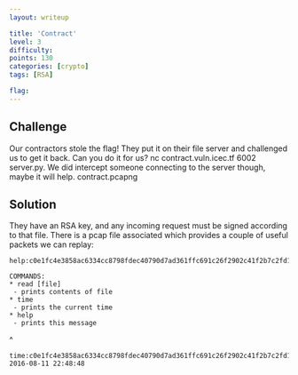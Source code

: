 ```yaml
---
layout: writeup

title: 'Contract'
level: 3
difficulty:
points: 130
categories: [crypto]
tags: [RSA]

flag:
---
```


## Challenge

Our contractors stole the flag! They put it on their file server and
challenged us to get it back. Can you do it for us? nc
contract.vuln.icec.tf 6002 server.py. We did intercept someone
connecting to the server though, maybe it will help. contract.pcapng

## Solution

They have an RSA key, and any incoming request must be signed according
to that file. There is a pcap file associated which provides a couple of
useful packets we can replay:

    help:c0e1fc4e3858ac6334cc8798fdec40790d7ad361ffc691c26f2902c41f2b7c2fd1ca916de687858953a6405423fe156cfd7287caf75247c9a32e52ab8260e7ff1e46e55594aea88731bee163035f9ee31f2c2965ac7b2cdfca6100d10ba23826

    COMMANDS:
    * read [file]
     - prints contents of file
    * time
     - prints the current time
    * help
     - prints this message
^

    time:c0e1fc4e3858ac6334cc8798fdec40790d7ad361ffc691c26f2902c41f2b7c2fd1ca916de687858953a6405423fe156c0cbebcec222f83dc9dd5b0d4d8e698a08ddecb79e6c3b35fc2caaa4543d58a45603639647364983301565728b504015d
    2016-08-11 22:48:48

